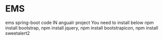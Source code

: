 # EMS
ems spring-boot code
IN angualr project You need to install below 
npm install bootstrap,
npm install jquery,
npm install bootstrapicon,
npm install sweetalert2
